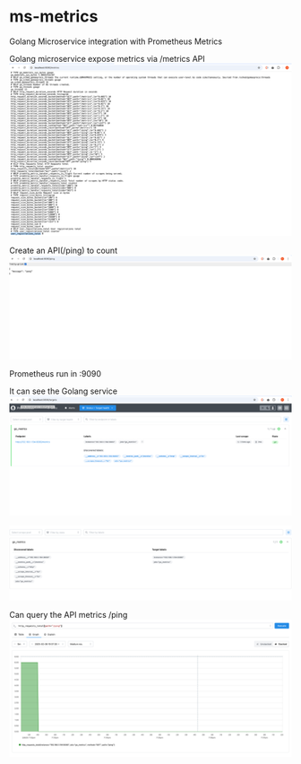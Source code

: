 # ms-metrics
Golang Microservice integration with Prometheus Metrics

Golang microservice expose metrics via /metrics API
![img.png](img.png)

Create an API(/ping) to count
![img_4.png](img_4.png)

Prometheus run in :9090

It can see the Golang service 
![img_1.png](img_1.png)


![img_2.png](img_2.png)

Can query the API metrics /ping
![img_3.png](img_3.png)